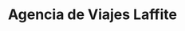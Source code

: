 ---
title: "Agencia de Viajes Laffite"
url: /la-ceiba/agencia-de-viajes-laffite/
shop: Reisebüro
---